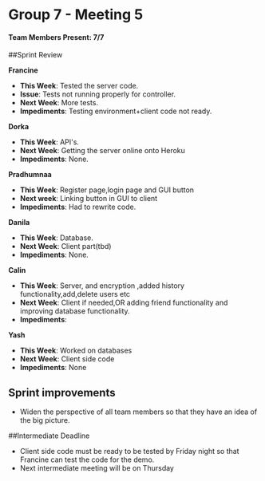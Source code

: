 # Group 7 - Meeting 5

#### Team Members Present: 7/7

##Sprint Review

**Francine**

* **This Week**: Tested the server code.
* **Issue**: Tests not running properly for controller. 
* **Next Week**: More tests.
* **Impediments**: Testing environment+client code not ready.

**Dorka**

* **This Week**: API's.
* **Next Week**: Getting the server online onto Heroku
* **Impediments**: None.

**Pradhumnaa**

* **This Week**: Register page,login page and GUI button
* **Next week**: Linking button in GUI to client
* **Impediments**: Had to rewrite code.


**Danila**

* **This Week**: Database.
* **Next Week**: Client part(tbd)
* **Impediments**: None.


**Calin**

* **This Week**: Server, and encryption ,added history functionality,add,delete users etc
* **Next Week**: Client if needed,OR adding friend functionality and improving database functionality.
* **Impediments**: 

**Yash**

* **This Week**: Worked on databases
* **Next Week**: Client side code
* **Impediments**: None


## Sprint improvements

* Widen the perspective of all team members so that they have an idea of the big picture.


##Intermediate Deadline

* Client side code must be ready to be tested by Friday night so that Francine can test the code for the demo. 
* Next intermediate meeting will be on Thursday